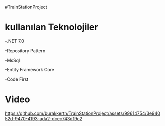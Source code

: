 #TrainStationProject
<h1>kullanılan Teknolojiler</h1>
<p>-.NET 7.0</p>
<p>-Repository Pattern</p>
<p>-MsSql</p>
<p>-Entity Framework Core</p>
<p>-Code First</p>

# Video

https://github.com/burakkertn/TrainStationProject/assets/99614754/3e94052d-9470-4193-ada2-dcec743d19c2



